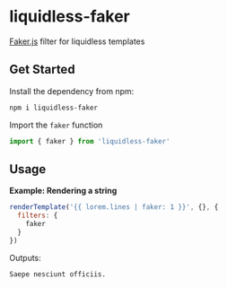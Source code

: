 # liquidless-faker

[Faker.js](https://github.com/faker-js/faker) filter for liquidless templates

## Get Started

Install the dependency from npm:

```sh
npm i liquidless-faker
```

Import the `faker` function

```js
import { faker } from 'liquidless-faker'
```

## Usage

**Example: Rendering a string**

```js
renderTemplate('{{ lorem.lines | faker: 1 }}', {}, {
  filters: {
    faker
  }
})
```

Outputs:

```
Saepe nesciunt officiis.
```

